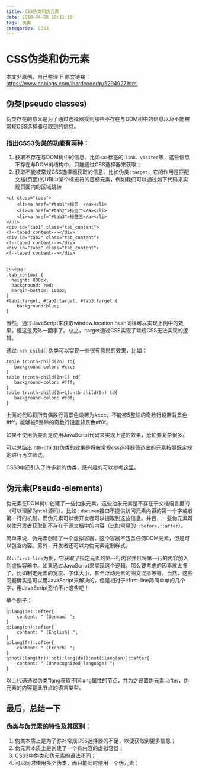 ```yaml
---
title: CSS伪类和伪元素
date: 2018-04-28 18:11:10
tags: 伪类
categories: CSS3
---
```


# CSS伪类和伪元素

本文非原创，自己整理下
原文链接： https://www.cnblogs.com/ihardcoder/p/5294927.html

## 伪类(pseudo classes)

伪类存在的意义是为了通过选择器找到那些不存在与DOM树中的信息以及不能被常规CSS选择器获取到的信息。

### 指出CSS3伪类的功能有两种：

1. 获取不存在与DOM树中的信息。比如`<a>`标签的:`link、visited`等，这些信息不存在与DOM树结构中，只能通过CSS选择器来获取；
2. 获取不能被常规CSS选择器获取的信息。比如伪类`:target`，它的作用是匹配文档(页面)的URI中某个标志符的目标元素，例如我们可以通过如下代码来实现页面内的区域跳转

```
<ul class="tabs">
    <li><a href="#tab1">标签一</a></li>
    <li><a href="#tab2">标签二</a></li>
    <li><a href="#tab3">标签三</a></li>
</ul>
<div id="tab1" class="tab_content">
<!--tabed content--></div>
<div id="tab2" class="tab_content">
<!--tabed content--></div>
<div id="tab3" class="tab_content">
<!--tabed content--></div>


CSS代码：
.tab_content {
  height: 800px;
  background: red;
  margin-bottom: 100px;
}
#tab1:target, #tab2:target, #tab3:target {
    background:blue;
}
```

当然，通过JavaScript来获取window.location.hash同样可以实现上例中的效果，但这是另外一回事了。总之，:target通过CSS实现了常规CSS无法实现的逻辑。

通过`:nth-child()`伪类可以实现一些很有意思的效果，比如：

```
table tr:nth-child(2n) td{
   background-color: #ccc;
}
table tr:nth-child(2n+1) td{
   background-color: #fff;
}
table tr:nth-child(2n+1):nth-child(5n) td{
   background-color: #f0f;
}
```

上面的代码将所有偶数行背景色设置为#ccc，不能被5整除的奇数行设置背景色#fff，能够被5整除的奇数行设置背景色#f0f。

如果不使用伪类而是使用JavaScript代码来实现上述的效果，恐怕要复杂很多。

可以总结出:nth-child()伪类的效果是将被常规css选择器筛选出的元素按照既定规定进行再次筛选。

CSS3中还引入了许多新的伪类，感兴趣的可以参考[这里](https://www.w3.org/TR/2011/REC-css3-selectors-20110929/#pseudo-classes)。

## 伪元素(Pseudo-elements)

伪元素在DOM树中创建了一些抽象元素，这些抽象元素是不存在于文档语言里的（可以理解为`html`源码）。比如`：documen`接口不提供访问元素内容的第一个字或者第一行的机制，而伪元素可以使开发者可以提取到这些信息。并且，一些伪元素可以使开发者获取到不存在于源文档中的内容（比如常见的`::before,::after`）。

简单来说，伪元素创建了一个虚拟容器，这个容器不包含任何DOM元素，但是可以包含内容。另外，开发者还可以为伪元素定制样式。

以`::first-line`为例，它获取了指定元素的第一行内容并且将第一行的内容加入到虚拟容器中。如果通过JavaScript来实现这个逻辑，那么要考虑的因素就太多了，比如制定元素的宽度、字体大小，甚至浮动元素的图文混排等等。当然，这些问题确实是可以用JavaScript来解决的，但是相对于::first-line简简单单的几个字，用JavaScript恐怕不止这些吧！

举个例子： 

```
q:lang(de)::after{
    content: " (German) ";
}
q:lang(en)::after{
    content: " (English) ";
}
q:lang(fr)::after{
    content: " (French) ";
}
q:not(:lang(fr)):not(:lang(de)):not(:lang(en))::after{
    content: " (Unrecognized language) ";
}
```
以上代码通过伪类"lang获取不同lang属性的节点，并为之设置伪元素::after，伪元素的内容是此节点的语言类型。

## 最后，总结一下

### 伪类与伪元素的特性及其区别：

1. 伪类本质上是为了弥补常规CSS选择器的不足，以便获取到更多信息；
2. 伪元素本质上是创建了一个有内容的虚拟容器；
3. CSS3中伪类和伪元素的语法不同；
4. 可以同时使用多个伪类，而只能同时使用一个伪元素；


